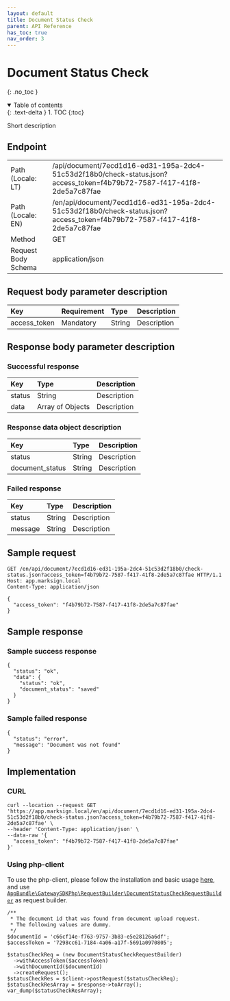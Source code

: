 ```yaml
---
layout: default
title: Document Status Check
parent: API Reference
has_toc: true
nav_order: 3
---
```


# Document Status Check
{: .no_toc }

<details open markdown="block">
  <summary>
    Table of contents
  </summary>
  {: .text-delta }
1. TOC
{:toc}
</details>

Short description

## Endpoint

<table>
  <tbody>
    <tr>
      <td>Path (Locale: LT)</td>
      <td>/api/document/7ecd1d16-ed31-195a-2dc4-51c53d2f18b0/check-status.json?access_token=f4b79b72-7587-f417-41f8-2de5a7c87fae</td>
    </tr>
    <tr>
      <td>Path (Locale: EN)</td>
      <td>/en/api/document/7ecd1d16-ed31-195a-2dc4-51c53d2f18b0/check-status.json?access_token=f4b79b72-7587-f417-41f8-2de5a7c87fae</td>
    </tr>
    <tr>
      <td>Method</td>
      <td>GET</td>
    </tr>
    <tr>
      <td>Request Body Schema</td>
      <td>application/json</td>
    </tr>
  </tbody>
</table>

## Request body parameter description

| Key | Requirement | Type | Description |
| :--- | :--- | :--- | :--- |
| access_token | Mandatory | String | Description |



## Response body parameter description

### Successful response

| Key | Type | Description |
| :--- | :--- | :--- |
| status | String | Description |
| data | Array of Objects | Description |

### Response data object description

| Key | Type | Description |
| :--- | :--- | :--- |
| status | String | Description |
| document_status | String | Description |



### Failed response

| Key | Type | Description |
| :--- | :--- | :--- |
| status | String | Description |
| message | String | Description |



## Sample request

```
GET /en/api/document/7ecd1d16-ed31-195a-2dc4-51c53d2f18b0/check-status.json?access_token=f4b79b72-7587-f417-41f8-2de5a7c87fae HTTP/1.1
Host: app.marksign.local
Content-Type: application/json

{
  "access_token": "f4b79b72-7587-f417-41f8-2de5a7c87fae"
}
```

## Sample response

### Sample success response

```
{
  "status": "ok",
  "data": {
    "status": "ok",
    "document_status": "saved"
  }
}
```

### Sample failed response

```
{
  "status": "error",
  "message": "Document was not found"
}
```

## Implementation

### CURL

```
curl --location --request GET 'https://app.marksign.local/en/api/document/7ecd1d16-ed31-195a-2dc4-51c53d2f18b0/check-status.json?access_token=f4b79b72-7587-f417-41f8-2de5a7c87fae' \
--header 'Content-Type: application/json' \
--data-raw '{
  "access_token": "f4b79b72-7587-f417-41f8-2de5a7c87fae"
}'
```

### Using php-client

To use the php-client, please follow the installation and basic usage [here](/documentation/sdk-php-client.html#usage), and use [`AppBundle\GatewaySDKPhp\RequestBuilder\DocumentStatusCheckRequestBuilder`](/documentation/class-ref/GatewaySDKPhp/RequestBuilder/DocumentStatusCheckRequestBuilder.html) as request builder.

```
/**
 * The document id that was found from document upload request.
 * The following values are dummy.
 */
$documentId = 'c66cf14e-f763-9757-3b83-e5e28126a6df';
$accessToken = '7298cc61-7184-4a06-a17f-5691a0970805';

$statusCheckReq = (new DocumentStatusCheckRequestBuilder)
  ->withAccessToken($accessToken)
  ->withDocumentId($documentId)
  ->createRequest();
$statusCheckRes = $client->postRequest($statusCheckReq);
$statusCheckResArray = $response->toArray();
var_dump($statusCheckResArray);
```

